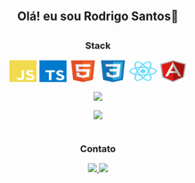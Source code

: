 <h2 align="center">Olá! eu sou Rodrigo Santos👋<h2>
     
 <h3 align="center">Stack</h3>  
   
 <div  align="center">
    
  <img align="center" alt="Icon-Js" height="40" width="50" src="https://raw.githubusercontent.com/devicons/devicon/master/icons/javascript/javascript-plain.svg">
  <img align="center" alt="Icon-Ts" height="40" width="50" src="https://raw.githubusercontent.com/devicons/devicon/master/icons/typescript/typescript-plain.svg">
  <img align="center" alt="Icon-HTML" height="40" width="50" src="https://raw.githubusercontent.com/devicons/devicon/master/icons/html5/html5-original.svg">
  <img align="center" alt="Icon-CSS" height="40" width="50" src="https://raw.githubusercontent.com/devicons/devicon/master/icons/css3/css3-original.svg">
  <img align="center" alt="Icon-React" height="40" width="50" src="https://raw.githubusercontent.com/devicons/devicon/master/icons/react/react-original.svg">
  <img align="center" alt="Icon-Angular" height="40" width="50" src="https://raw.githubusercontent.com/devicons/devicon/master/icons/angularjs/angularjs-original.svg">
</div>
        
<br>
        
<div align="center">
  <img height="180em" src="https://github-readme-stats.anuraghazra1.vercel.app/api?username=rodrigosant0s&show_icons=true&theme=tokyonight&include_all_commits=true&count_private=true"/>
  <br><p></p>
  <img height="160em" src="https://github-readme-stats.anuraghazra1.vercel.app/api/top-langs/?username=rodrigosant0s&layout=compact&langs_count=7&theme=default"/>
</div>
     
<br>
     
<h3 align="center">Contato</h3>  
   
<div align="center">
  <a href="mailto: rodrigosantosfs.dev@gmail.com" target="_blank"><img src="https://img.shields.io/badge/-Gmail-%23EA4335?style=for-the-badge&logo=gmail&logoColor=white"</a>
  <a href="https://github.com/rodrigosant0s/" target="_blank"><img src="https://img.shields.io/badge/GitHub-100000?style=for-the-badge&logo=github&logoColor=white">     </a>
</div>    
